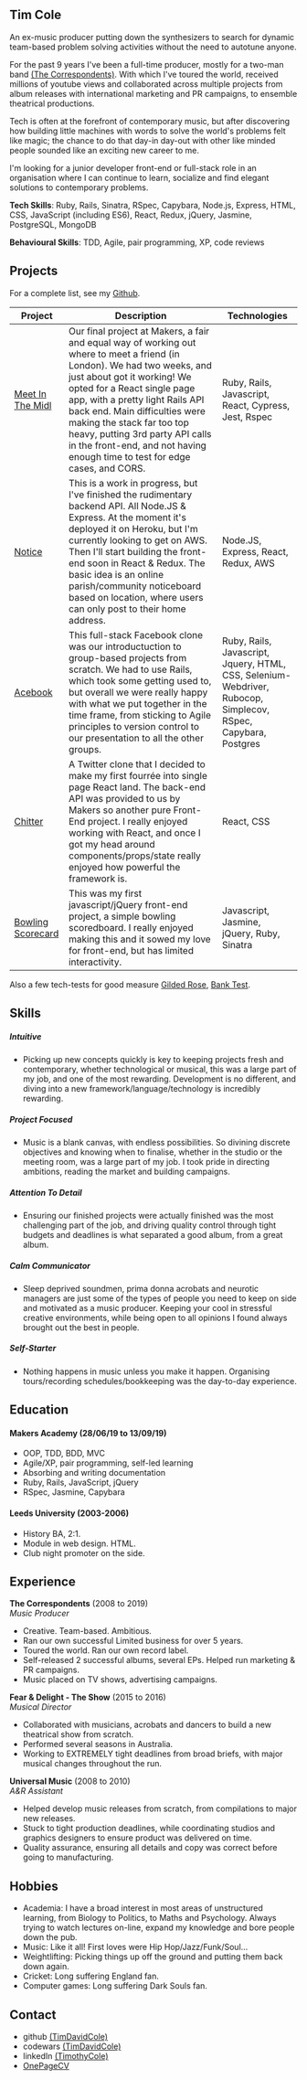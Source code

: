 ## Tim Cole

An ex-music producer putting down the synthesizers to search for dynamic team-based problem solving activities without the need to autotune anyone. 

For the past 9 years I've been a full-time producer, mostly for a two-man band [(The Correspondents)](https://www.youtube.com/watch?v=ABS-mlep5rY). With which I've toured the world, received millions of youtube views and collaborated across multiple projects from album releases with international marketing and PR campaigns, to ensemble theatrical productions.

Tech is often at the forefront of contemporary music, but after discovering how building little machines with words to solve the world's problems felt like magic; the chance to do that day-in day-out with other like minded people sounded like an exciting new career to me.

I'm looking for a junior developer front-end or full-stack role in an organisation where I can continue to learn, socialize and find elegant solutions to contemporary problems.

__Tech Skills__: Ruby, Rails, Sinatra, RSpec, Capybara, Node.js, Express, HTML, CSS, JavaScript (including ES6), React,  Redux, jQuery, Jasmine, PostgreSQL, MongoDB

__Behavioural Skills__: TDD, Agile, pair programming, XP, code reviews

## Projects
For a complete list, see my [Github](https://github.com/Timdavidcole).

| Project   | Description | Technologies |
|---        |---         |---           |
| [Meet In The Midl](https://github.com/Timdavidcole/meet-in-the-middle-react-front-end) | Our final project at Makers, a fair and equal way of working out where to meet a friend (in London).  We had two weeks, and just about got it working!  We opted for a React single page app, with a pretty light Rails API back end.  Main difficulties were making the stack far too top heavy, putting 3rd party API calls in the front-end, and not having enough time to test for edge cases, and CORS. | Ruby, Rails, Javascript, React, Cypress, Jest, Rspec |
| [Notice](https://github.com/Timdavidcole/village-green-backend-api) | This is a work in progress, but I've finished the rudimentary backend API.  All Node.JS & Express. At the moment it's deployed it on Heroku, but I'm currently looking to get on AWS. Then I'll start building the front-end soon in React & Redux.  The basic idea is an online parish/community noticeboard based on location, where users can only post to their home address.  | Node.JS, Express, React, Redux, AWS |
|[Acebook](https://github.com/riannemcc/acebook-RVs)| This full-stack Facebook clone was our introductuction to group-based projects from scratch. We had to use Rails, which took some getting used to, but overall we were really happy with what we put together in the time frame, from sticking to Agile principles to version control to our presentation to all the other groups. | Ruby, Rails, Javascript, Jquery, HTML, CSS, Selenium-Webdriver, Rubocop, Simplecov, RSpec, Capybara, Postgres|
| [Chitter](https://github.com/Timdavidcole/Chitter-frontend-api-challenge) | A Twitter clone that I decided to make my first fourrée into single page React land. The back-end API was provided to us by Makers so another pure Front-End project.  I really enjoyed working with React, and once I got my head around components/props/state really enjoyed how powerful the framework is. | React, CSS |
| [Bowling Scorecard](https://github.com/Timdavidcole/bowling-challenge) | This was my first javascript/jQuery front-end project, a simple bowling scoredboard. I really enjoyed making this and it sowed my love for front-end, but has limited interactivity. | Javascript, Jasmine, jQuery, Ruby, Sinatra |

Also a few tech-tests for good measure [Gilded Rose](https://github.com/Timdavidcole/gilded-rose), [Bank Test](https://github.com/Timdavidcole/bank-tech-test).

## Skills

##### Intuitive
- Picking up new concepts quickly is key to keeping projects fresh and contemporary, whether technological or musical, this was a large part of my job, and one of the most rewarding.  Development is no different, and diving into a new framework/language/technology is incredibly rewarding.

##### Project Focused
- Music is a blank canvas, with endless possibilities. So divining discrete objectives and knowing when to finalise, whether in the studio or the meeting room, was a large part of my job.  I took pride in directing ambitions, reading the market and building campaigns.

##### Attention To Detail
- Ensuring our finished projects were actually finished was the most challenging part of the job, and driving quality control through tight budgets and deadlines is what separated a good album, from a great album.

##### Calm Communicator
- Sleep deprived soundmen, prima donna acrobats and neurotic managers are just some of the types of people you need to keep on side and motivated as a music producer.  Keeping your cool in stressful creative environments, while being open to all opinions I found always brought out the best in people. 

##### Self-Starter
- Nothing happens in music unless you make it happen.  Organising tours/recording schedules/bookkeeping was the day-to-day experience. 

## Education

#### Makers Academy (28/06/19 to 13/09/19)

- OOP, TDD, BDD, MVC
- Agile/XP, pair programming, self-led learning
- Absorbing and writing documentation
- Ruby, Rails, JavaScript, jQuery
- RSpec, Jasmine, Capybara

#### Leeds University (2003-2006)

- History BA, 2:1.
- Module in web design. HTML.
- Club night promoter on the side.

## Experience

**The Correspondents** (2008 to 2019)    
*Music Producer*  
- Creative. Team-based. Ambitious.
- Ran our own successful Limited business for over 5 years.
- Toured the world.  Ran our own record label.
- Self-released 2 successful albums, several EPs. Helped run marketing & PR campaigns.
- Music placed on TV shows, advertising campaigns.

**Fear & Delight - The Show** (2015 to 2016)   
*Musical Director*  
- Collaborated with musicians, acrobats and dancers to build a new theatrical show from scratch.
- Performed several seasons in Australia.
- Working to EXTREMELY tight deadlines from broad briefs, with major musical changes throughout the run.

**Universal Music** (2008 to 2010)   
*A&R Assistant*  
- Helped develop music releases from scratch, from compilations to major new releases.
- Stuck to tight production deadlines, while coordinating studios and graphics designers to ensure product was delivered on time.
- Quality assurance, ensuring all details and copy was correct before going to manufacturing.

## Hobbies

- Academia: I have a broad interest in most areas of unstructured learning, from Biology to Politics, to Maths and Psychology.  Always trying to watch lectures on-line, expand my knowledge and bore people down the pub.
- Music: Like it all!  First loves were Hip Hop/Jazz/Funk/Soul...
- Weightlifting: Picking things up off the ground and putting them back down again.
- Cricket: Long suffering England fan.
- Computer games: Long suffering Dark Souls fan.

## Contact

- github [(TimDavidCole)](https://github.com/Timdavidcole)
- codewars [(TimDavidCole)](https://www.codewars.com/users/Timdavidcole)
- linkedIn [(TimothyCole)](https://www.linkedin.com/in/timothy-cole-096758a3/)
- [OnePageCV](https://i.imgur.com/qVhpuwl.png/)

